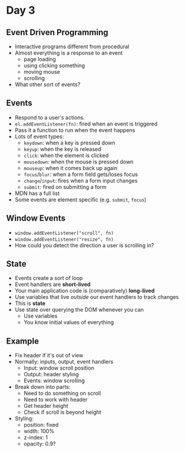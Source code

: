 # Day 3

## Event Driven Programming
- Interactive programs different from procedural
- Almost everything is a response to an event
    - page loading
    - using clicking something
    - moving mouse
    - scrolling
- What other sort of events?

## Events
- Respond to a user's actions.
- `el.addEventListener(fn)`: fired when an event is triggered
- Pass it a function to run when the event happens
- Lots of event types:
    - `keydown`: when a key is pressed down
    - `keyup`: when the key is released
    - `click`: when the element is clicked
    - `mousedown`: when the mouse is pressed down
    - `mouseup`: when it comes back up again
    - `focus`/`blur`: when a form field gets/loses focus
    - `change`/`input`: fires when a form input changes
    - `submit`: fired on submitting a form
- MDN has a full list
- Some events are element specific (e.g. `submit`, `focus`)

## Window Events
- `window.addEventListener("scroll", fn)`
- `window.addEventListener("resize", fn)`
- How could you detect the direction a user is scrolling in?

## State
- Events create a sort of loop
- Event handlers are **short-lived**
- Your main application code is (comparatively) **long-lived**
- Use variables that live *outside* our event handlers to track changes
- This is **state**
- Use state over querying the DOM whenever you can
    - Use variables
    - You know initial values of everything

## Example

- Fix header if it's out of view
- Normally: inputs, output, event handlers
    - Input: window scroll position
    - Output: header styling
    - Events: window scrolling
- Break down into parts:
    - Need to do something on scroll
    - Need to work with header
    - Get header height
    - Check if scroll is beyond height
- Styling:
    - position: fixed
    - width: 100%
    - z-index: 1
    - opacity: 0.9?
